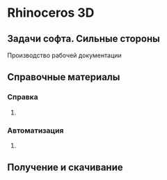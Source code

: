 # Rhinoceros 3D

## Задачи софта. Сильные стороны

Производство рабочей документации

## Справочные материалы

### Справка

1.

### Автоматизация

1.

## Получение и скачивание

